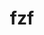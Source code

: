 ---
title: "fzf"
layout: cache
categories: [package, develop]
meta: {"versions": ["0.46.1", "0.47.0"], "compilers": ["gcc@=7.5.0"], "oss": ["ubuntu18.04"], "platforms": ["linux"], "targets": ["x86_64_v3"], "stacks": ["developer-tools", "root"], "num_specs": 3, "num_specs_by_stack": {"developer-tools": 3, "root": 3}}
spec_details: [{"hash": "qyavtxo7p4y7lye7p73o276nfxssxkcf", "compiler": "gcc@=7.5.0", "versions": ["0.46.1"], "os": "ubuntu18.04", "platform": "linux", "target": "x86_64_v3", "variants": ["build_system=makefile", "~vim"], "stacks": ["developer-tools", "root"], "size": "-", "tarball": "https://binaries.spack.io/develop/build_cache/linux-ubuntu18.04-x86_64_v3/gcc-7.5.0/fzf-0.46.1/linux-ubuntu18.04-x86_64_v3-gcc-7.5.0-fzf-0.46.1-qyavtxo7p4y7lye7p73o276nfxssxkcf.spack"}, {"hash": "k3ltro2cbm45z6qsjejppku3z6kecgi6", "compiler": "gcc@=7.5.0", "versions": ["0.47.0"], "os": "ubuntu18.04", "platform": "linux", "target": "x86_64_v3", "variants": ["build_system=makefile", "~vim"], "stacks": ["developer-tools", "root"], "size": "-", "tarball": "https://binaries.spack.io/develop/build_cache/linux-ubuntu18.04-x86_64_v3/gcc-7.5.0/fzf-0.47.0/linux-ubuntu18.04-x86_64_v3-gcc-7.5.0-fzf-0.47.0-k3ltro2cbm45z6qsjejppku3z6kecgi6.spack"}, {"hash": "laccmnmyadr452ooah4bulfou4zo5cwh", "compiler": "gcc@=7.5.0", "versions": ["0.46.1"], "os": "ubuntu18.04", "platform": "linux", "target": "x86_64_v3", "variants": ["build_system=makefile", "~vim"], "stacks": ["developer-tools", "root"], "size": "-", "tarball": "https://binaries.spack.io/develop/build_cache/linux-ubuntu18.04-x86_64_v3/gcc-7.5.0/fzf-0.46.1/linux-ubuntu18.04-x86_64_v3-gcc-7.5.0-fzf-0.46.1-laccmnmyadr452ooah4bulfou4zo5cwh.spack"}]
---